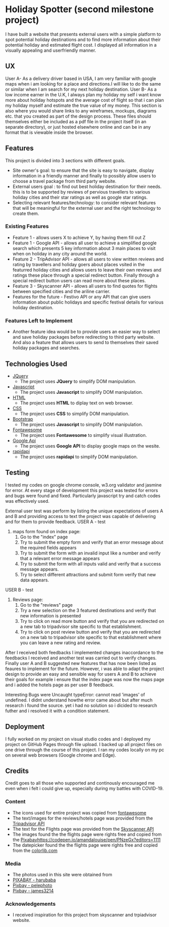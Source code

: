 # Holiday Spotter (second milestone project)

I have built a website that presents external users with a simple platform to spot potential holiday destinations and 
to find more information about their potential holiday and estimated flight cost. 
I displayed all information in a visually appealing and userfriendly manner.
 
## UX
User A- As a delivery driver based in USA, I am very familiar with google maps when i am looking for a place and directions.I will like to do the same or similar when I am search for my next holiday destination. 
User B- As a low income earner in the U.K, I always plan my holiday my self i want know more about holiday hotspots and the average cost of flight so that i can plan my holiday myself and estimate the true value of my money.
This section is also where you would share links to any wireframes, mockups, diagrams etc. that you created as part of the design process. These files should themselves either be included as a pdf file in the project itself (in an separate directory), or just hosted elsewhere online and can be in any format that is viewable inside the browser.

## Features
This project is divided into 3 sections with different goals.
- Site owner's goal: to ensure that the site is easy to navigate, display information in a friendly manner and finally to possibly allow users to choose a travel package from third party website.
- External users goal : to find out best holiday destination for their needs. this is to be supported by reviews of pervious travellers to various holiday cities and their star ratings as well as google star ratings.
- Selecting relevant features/technology: to consider relevant features that will be meaningful for the external user and the right technology to create them.
 
### Existing Features
- Feature 1 - allows users X to achieve Y, by having them fill out Z
- Feature 1 - Google API - allows all user to achieve a simplified google search which presents 5 key information about 3 main places to visit when on holiday in any city around the world.
- Feature 2 - TripAdvisor API - allows all users to view written reviews and rating by travellers and holiday goers about places vsited in the featurred holiday cities and allows users to leave their own reviews and ratings these place through a special redirect button. Finally through a special redirect button users can read more about these places.  
- Feature 3 - Skyscanner API - allows all users to find quotes for flights between specified cities and the ariline carrier.
- Features for the future - Festivo API or any API that can give users information about public holidays and specific festival details for various holiday destination.

### Features Left to Implement
- Another feature idea would be to provide users an easier way to select and save holiday packages before redirecting to third party website. And also a feature that allows users to send to themselves their saved holiday packages and searches.

## Technologies Used

- [JQuery](https://jquery.com)
    - The project uses **JQuery** to simplify DOM manipulation.
- [Javascript](https://developer.mozilla.org/en-US/docs/Web/JavaScript)
    - The project uses **Javascript** to simplify DOM manipulation.
- [HTML](https://www.w3schools.com/)
    - The project uses **HTML** to diplay text on web browser.
- [CSS](https://www.w3.org/Style/CSS/Overview.en.html)
    - The project uses **CSS** to simplify DOM manipulation.    
- [Bootstrap](https://getbootstrap.com/)
    - The project uses **Javascript** to simplify DOM manipulation.
- [Fontawesome](https://fontawesome.com/)
    - The project uses **Fontawesome** to simplify visual illustration.
- [Google Api](https://cloud.google.com/maps-platform/)
    - The project uses **Google API** to display google maps on the wesite.
- [rapidapi](https://rapidapi.com/)
    - The project uses **rapidapi** to simplify DOM manipulation.    
## Testing
I tested my codes on google chrome console, w3.org validator and jasmine  for error. At every stage of development this project was tested for errors and bugs were found and fixed. Particularly javascript try and catch codes was effectively used. 

External user test was perform by listing the unique expectations of users A and B and providing access to text the project was capable of delivering and for them to provide feedback.
USER A - test
1. maps form found on index page:
    1. Go to the "index" page
    2. Try to submit the empty form and verify that an error message about the required fields appears
    3. Try to submit the form with an invalid input like a number and verify that a relevant error message appears
    4. Try to submit the form with all inputs valid and verify that a success message appears.
    5. Try to select different attractions and submit form verify that new data appears.

USER B - test
1. Reviews page:
    1. Go to the "reviews" page
    2. Try a new selection on the 3 featured destinations and verify that new information is presented
    3. Try to click on read more button and verify that you are redirected on a new tab to tripadvisor site specific to that     establishment.
    4. Try to click on post review button and verify that you are redirected on a new tab to tripadvisor site specific to that establishment where you can leave a new rating and review.
    
After I received both feedbacks I implemented changes inaccordance to the feedbacks I received and another test was carried out to verify changes. Finally user A and B suggested new features that has now been listed as feaures to implement for the future. However, i was able to adapt the project design to provide an easy and sensible way for users A and B to achieve their goals for example i ensure that the index page was now the maps page and i added the hotels page as per user B feedback. 

Interesting Bugs were Uncaught typeError: cannot read 'images' of undefined. I didnt understand howthe error came about but after much research i found the source. yet i had no solution so i dicided to research futher and i resolved it with a condition statement. 


## Deployment
I fully worked on my project on visual studio codes and I deployed my project on GitHub Pages through file upload.
I backed up all project files on one drive through the course of this project.
I ran my codes locally on my pc on several web browsers (Google chrome and Edge).


## Credits
Credit goes to all those who supported and continously encouraged me even when i felt i could give up, especially during my battles with COVID-19.
### Content
- The icons used for entire project was copied from [fontawesome](https://fontawsome.com)
- The text/images for the reviews/hotels page was provided from the [Tripadvisor API](https://rapidapi.com/apidojo/api/tripadvisor1)
- The text for the Flights page was provided from the [Skyscanner API](https://rapidapi.com/skyscanner/api/skyscanner-flight-search)
- The images found the the flights page were rights free and copied from the [Pixabay](https://pixabay.com)https://codepen.io/amandalouise/pen/PNzeGx?editors=1111
- The datepicker found the the flights page were rights free and copied from the [colorlib.com](https://colorlib.com/wp/bootstrap-datepicker/?v=79cba1185463)
### Media
- The photos used in this site were obtained from 
- [PIXABAY - harubaba](https://pixabay.com/photos/cape-town-table-mountain-111397/)
- [Pixbay - pelephoto](https://pixabay.com/photos/animal-beach-kangaroo-kangaroo-5048843/)
- [Pixbay - james3214](https://pixabay.com/photos/grand-cayman-swimming-pool-summer-298080/)
### Acknowledgements

- I received inspiration for this project from skyscanner and trpiadvisor website.
